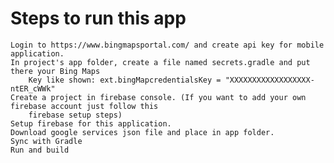 # Steps to run this app
    Login to https://www.bingmapsportal.com/ and create api key for mobile application.
    In project's app folder, create a file named secrets.gradle and put there your Bing Maps 
        Key like shown: ext.bingMapcredentialsKey = "XXXXXXXXXXXXXXXXXX-ntER_cWWk"
    Create a project in firebase console. (If you want to add your own firebase account just follow this
        firebase setup steps)
    Setup firebase for this application.
    Download google services json file and place in app folder. 
    Sync with Gradle
    Run and build
